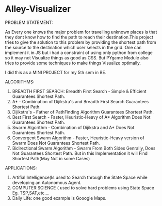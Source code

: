 # Alley-Visualizer

PROBLEM STATEMENT:

As Every one knows the major problem for travelling unknown places is that they dont know how to find the path to reach their destination.This project tries to give the solution to this problem by providing the shortest path from the source to the destination which user selects in the grid. One can implement it in JS but i had a constraint of using only python from college so it may not Visualize things as good as CSS. But PYgame Module also tries to provide some techniques to make things Visualize optimally.

I did this as a MINI PROJECT for my 5th sem in BE.

ALGORITHMS:
1. BREADTH FIRST SEARCH: Breadth First Search - Simple & Efficient Guarantees Shortest Path.
2. A* - Combination of Dijikstra's and Breadth First Search Guarantees Shortest Path. 
3. Dijikstra's - Father of PathFinding Algorithm Guarantees Shortest Path. 
4. Best First Search - Faster, Heuristic-Heavy of A* Algorithm Does Not Guarantees Shortest Path. 
5. Swarm Algorithm - Combination of Dijikstra and A* Does Not Guarantees  Shortest Path. 
6. Convergent Swarm Algorithm - Faster, Heuristic-Heavy version of Swarm Does Not Guarantees Shortest Path.
7. Bidirectional Swarm Algorithm - Swarm From Both Sides Genrally, Does Not Guarantees Shortest Path. But in this Implementation it will Find Shortest Path(May Not in some Cases)


APPLICATIONS:
1. Artifial Intelligence(Is used to Search through the State Space while developing an Autonomous Agent.
2. COMPUTER SCIENCE ( used to solve hard problems using State Space Eg. TSP,SAT,etc....
3. Daily Life: one good example is Gooogle Maps.
